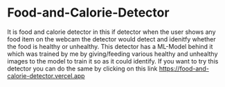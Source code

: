 # Food-and-Calorie-Detector
It is food and calorie detector in this if detector when the user shows any food item on the webcam the detector would detect and idenitfy whether the food is healthy or unhealthy.
This detector has a ML-Model behind it which was trained by me by giving/feeding various healthy and unhealthy images to the model to train it so as it could identify. 
If you want to try this detector you can do the same by clicking on this link https://food-and-calorie-detector.vercel.app 

